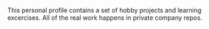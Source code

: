 This personal profile contains a set of hobby projects and learning excercises.  All of the real work happens in private company repos.
